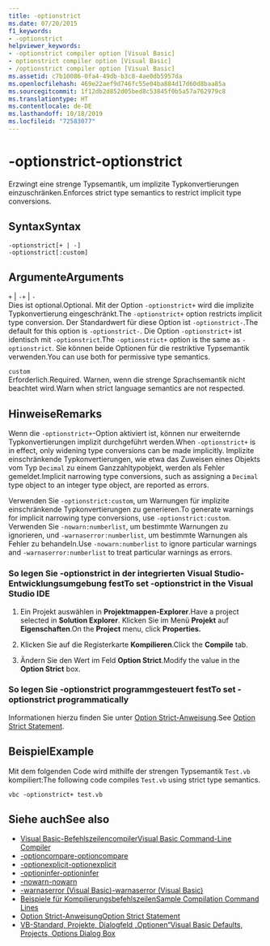 ```yaml
---
title: -optionstrict
ms.date: 07/20/2015
f1_keywords:
- -optionstrict
helpviewer_keywords:
- -optionstrict compiler option [Visual Basic]
- optionstrict compiler option [Visual Basic]
- /optionstrict compiler option [Visual Basic]
ms.assetid: c7b10086-0fa4-49db-b3c8-4ae0db5957da
ms.openlocfilehash: 469e22aef9d746fc55e04ba884d17d60d8baa85a
ms.sourcegitcommit: 1f12db2d852d05bed8c53845f0b5a57a762979c8
ms.translationtype: HT
ms.contentlocale: de-DE
ms.lasthandoff: 10/18/2019
ms.locfileid: "72583077"
---
```

# <a name="-optionstrict"></a><span data-ttu-id="e17e0-102">-optionstrict</span><span class="sxs-lookup"><span data-stu-id="e17e0-102">-optionstrict</span></span>

<span data-ttu-id="e17e0-103">Erzwingt eine strenge Typsemantik, um implizite Typkonvertierungen einzuschränken.</span><span class="sxs-lookup"><span data-stu-id="e17e0-103">Enforces strict type semantics to restrict implicit type conversions.</span></span>

## <a name="syntax"></a><span data-ttu-id="e17e0-104">Syntax</span><span class="sxs-lookup"><span data-stu-id="e17e0-104">Syntax</span></span>

```console
-optionstrict[+ | -]
-optionstrict[:custom]
```

## <a name="arguments"></a><span data-ttu-id="e17e0-105">Argumente</span><span class="sxs-lookup"><span data-stu-id="e17e0-105">Arguments</span></span>

<span data-ttu-id="e17e0-106">`+` &#124; `-`</span><span class="sxs-lookup"><span data-stu-id="e17e0-106">`+` &#124; `-`</span></span>  
<span data-ttu-id="e17e0-107">Dies ist optional.</span><span class="sxs-lookup"><span data-stu-id="e17e0-107">Optional.</span></span> <span data-ttu-id="e17e0-108">Mit der Option `-optionstrict+` wird die implizite Typkonvertierung eingeschränkt.</span><span class="sxs-lookup"><span data-stu-id="e17e0-108">The `-optionstrict+` option restricts implicit type conversion.</span></span> <span data-ttu-id="e17e0-109">Der Standardwert für diese Option ist `-optionstrict-`.</span><span class="sxs-lookup"><span data-stu-id="e17e0-109">The default for this option is `-optionstrict-`.</span></span> <span data-ttu-id="e17e0-110">Die Option `-optionstrict+` ist identisch mit `-optionstrict`.</span><span class="sxs-lookup"><span data-stu-id="e17e0-110">The `-optionstrict+` option is the same as `-optionstrict`.</span></span> <span data-ttu-id="e17e0-111">Sie können beide Optionen für die restriktive Typsemantik verwenden.</span><span class="sxs-lookup"><span data-stu-id="e17e0-111">You can use both for permissive type semantics.</span></span>

`custom`  
<span data-ttu-id="e17e0-112">Erforderlich.</span><span class="sxs-lookup"><span data-stu-id="e17e0-112">Required.</span></span> <span data-ttu-id="e17e0-113">Warnen, wenn die strenge Sprachsemantik nicht beachtet wird.</span><span class="sxs-lookup"><span data-stu-id="e17e0-113">Warn when strict language semantics are not respected.</span></span>

## <a name="remarks"></a><span data-ttu-id="e17e0-114">Hinweise</span><span class="sxs-lookup"><span data-stu-id="e17e0-114">Remarks</span></span>

<span data-ttu-id="e17e0-115">Wenn die `-optionstrict+`-Option aktiviert ist, können nur erweiternde Typkonvertierungen implizit durchgeführt werden.</span><span class="sxs-lookup"><span data-stu-id="e17e0-115">When `-optionstrict+` is in effect, only widening type conversions can be made implicitly.</span></span> <span data-ttu-id="e17e0-116">Implizite einschränkende Typkonvertierungen, wie etwa das Zuweisen eines Objekts vom Typ `Decimal` zu einem Ganzzahltypobjekt, werden als Fehler gemeldet.</span><span class="sxs-lookup"><span data-stu-id="e17e0-116">Implicit narrowing type conversions, such as assigning a `Decimal` type object to an integer type object, are reported as errors.</span></span>

<span data-ttu-id="e17e0-117">Verwenden Sie `-optionstrict:custom`, um Warnungen für implizite einschränkende Typkonvertierungen zu generieren.</span><span class="sxs-lookup"><span data-stu-id="e17e0-117">To generate warnings for implicit narrowing type conversions, use `-optionstrict:custom`.</span></span> <span data-ttu-id="e17e0-118">Verwenden Sie `-nowarn:numberlist`, um bestimmte Warnungen zu ignorieren, und `-warnaserror:numberlist`, um bestimmte Warnungen als Fehler zu behandeln.</span><span class="sxs-lookup"><span data-stu-id="e17e0-118">Use `-nowarn:numberlist` to ignore particular warnings and `-warnaserror:numberlist` to treat particular warnings as errors.</span></span>

### <a name="to-set--optionstrict-in-the-visual-studio-ide"></a><span data-ttu-id="e17e0-119">So legen Sie -optionstrict in der integrierten Visual Studio-Entwicklungsumgebung fest</span><span class="sxs-lookup"><span data-stu-id="e17e0-119">To set -optionstrict in the Visual Studio IDE</span></span>

1. <span data-ttu-id="e17e0-120">Ein Projekt auswählen in **Projektmappen-Explorer**.</span><span class="sxs-lookup"><span data-stu-id="e17e0-120">Have a project selected in **Solution Explorer**.</span></span> <span data-ttu-id="e17e0-121">Klicken Sie im Menü **Projekt** auf **Eigenschaften**.</span><span class="sxs-lookup"><span data-stu-id="e17e0-121">On the **Project** menu, click **Properties.**</span></span>

2. <span data-ttu-id="e17e0-122">Klicken Sie auf die Registerkarte **Kompilieren**.</span><span class="sxs-lookup"><span data-stu-id="e17e0-122">Click the **Compile** tab.</span></span>

3. <span data-ttu-id="e17e0-123">Ändern Sie den Wert im Feld **Option Strict**.</span><span class="sxs-lookup"><span data-stu-id="e17e0-123">Modify the value in the **Option Strict** box.</span></span>

### <a name="to-set--optionstrict-programmatically"></a><span data-ttu-id="e17e0-124">So legen Sie -optionstrict programmgesteuert fest</span><span class="sxs-lookup"><span data-stu-id="e17e0-124">To set -optionstrict programmatically</span></span>

<span data-ttu-id="e17e0-125">Informationen hierzu finden Sie unter [Option Strict-Anweisung](../../../visual-basic/language-reference/statements/option-strict-statement.md).</span><span class="sxs-lookup"><span data-stu-id="e17e0-125">See [Option Strict Statement](../../../visual-basic/language-reference/statements/option-strict-statement.md).</span></span>

## <a name="example"></a><span data-ttu-id="e17e0-126">Beispiel</span><span class="sxs-lookup"><span data-stu-id="e17e0-126">Example</span></span>

<span data-ttu-id="e17e0-127">Mit dem folgenden Code wird mithilfe der strengen Typsemantik `Test.vb` kompiliert:</span><span class="sxs-lookup"><span data-stu-id="e17e0-127">The following code compiles `Test.vb` using strict type semantics.</span></span>

```console
vbc -optionstrict+ test.vb
```

## <a name="see-also"></a><span data-ttu-id="e17e0-128">Siehe auch</span><span class="sxs-lookup"><span data-stu-id="e17e0-128">See also</span></span>

- [<span data-ttu-id="e17e0-129">Visual Basic-Befehlszeilencompiler</span><span class="sxs-lookup"><span data-stu-id="e17e0-129">Visual Basic Command-Line Compiler</span></span>](../../../visual-basic/reference/command-line-compiler/index.md)
- [<span data-ttu-id="e17e0-130">-optioncompare</span><span class="sxs-lookup"><span data-stu-id="e17e0-130">-optioncompare</span></span>](../../../visual-basic/reference/command-line-compiler/optioncompare.md)
- [<span data-ttu-id="e17e0-131">-optionexplicit</span><span class="sxs-lookup"><span data-stu-id="e17e0-131">-optionexplicit</span></span>](../../../visual-basic/reference/command-line-compiler/optionexplicit.md)
- [<span data-ttu-id="e17e0-132">-optioninfer</span><span class="sxs-lookup"><span data-stu-id="e17e0-132">-optioninfer</span></span>](../../../visual-basic/reference/command-line-compiler/optioninfer.md)
- [<span data-ttu-id="e17e0-133">-nowarn</span><span class="sxs-lookup"><span data-stu-id="e17e0-133">-nowarn</span></span>](../../../visual-basic/reference/command-line-compiler/nowarn.md)
- [<span data-ttu-id="e17e0-134">-warnaserror (Visual Basic)</span><span class="sxs-lookup"><span data-stu-id="e17e0-134">-warnaserror (Visual Basic)</span></span>](../../../visual-basic/reference/command-line-compiler/warnaserror.md)
- [<span data-ttu-id="e17e0-135">Beispiele für Kompilierungsbefehlszeilen</span><span class="sxs-lookup"><span data-stu-id="e17e0-135">Sample Compilation Command Lines</span></span>](../../../visual-basic/reference/command-line-compiler/sample-compilation-command-lines.md)
- [<span data-ttu-id="e17e0-136">Option Strict-Anweisung</span><span class="sxs-lookup"><span data-stu-id="e17e0-136">Option Strict Statement</span></span>](../../../visual-basic/language-reference/statements/option-strict-statement.md)
- [<span data-ttu-id="e17e0-137">VB-Standard, Projekte, Dialogfeld „Optionen“</span><span class="sxs-lookup"><span data-stu-id="e17e0-137">Visual Basic Defaults, Projects, Options Dialog Box</span></span>](/visualstudio/ide/reference/visual-basic-defaults-projects-options-dialog-box)
